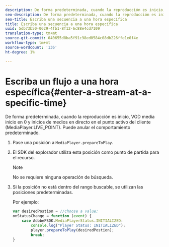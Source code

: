 ```yaml
---
description: De forma predeterminada, cuando la reproducción es inicio, VOD media inicio en 0 y inicios de medios en directo en el punto activo del cliente (MediaPlayer.LIVE_POINT). Puede anular el comportamiento predeterminado.
seo-description: De forma predeterminada, cuando la reproducción es inicio, VOD media inicio en 0 y inicios de medios en directo en el punto activo del cliente (MediaPlayer.LIVE_POINT). Puede anular el comportamiento predeterminado.
seo-title: Escriba una secuencia a una hora específica
title: Escriba una secuencia a una hora específica
uuid: 5db73b50-0629-4fb1-8f12-6c88e4cd7109
translation-type: tm+mt
source-git-commit: 040655d8ba5f91c98ed0584c08db226ffe1e0f4e
workflow-type: tm+mt
source-wordcount: '136'
ht-degree: 1%

---
```



# Escriba un flujo a una hora específica{#enter-a-stream-at-a-specific-time}

De forma predeterminada, cuando la reproducción es inicio, VOD media inicio en 0 y inicios de medios en directo en el punto activo del cliente (MediaPlayer.LIVE_POINT). Puede anular el comportamiento predeterminado.

1. Pase una posición a `MediaPlayer.prepareToPlay`.
1. El SDK del explorador utiliza esta posición como punto de partida para el recurso.

   >[!NOTE]
   >
   >No se requiere ninguna operación de búsqueda.

1. Si la posición no está dentro del rango buscable, se utilizan las posiciones predeterminadas.

   Por ejemplo:

   ```js
   var desiredPostion = //choose a value; 
   onStatusChange = function (event) { 
       case AdobePSDK.MediaPlayerStatus.INITIALIZED: 
           console.log("Player Status: INITIALIZED"); 
           player.prepareToPlay(desiredPostion); 
           break; 
   } 
   ```

